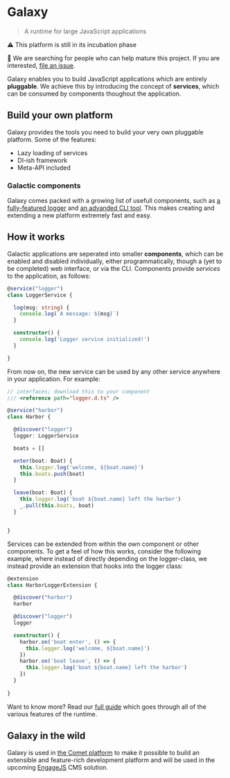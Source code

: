 Galaxy
======

> A runtime for large JavaScript applications

:warning: This platform is still in its incubation phase

:memo: We are searching for people who can help mature this project. If you are interested, [file an issue](https://github.com/GalacticJS/galaxy/issues).

Galaxy enables you to build JavaScript applications which are entirely
**pluggable**. We achieve this by introducing the concept of **services**,
which can be consumed by components thoughout the application.

## Build your own platform

Galaxy provides the tools you need to build your very own pluggable platform. Some of the features:

 - Lazy loading of services
 - DI-ish framework
 - Meta-API included

### Galactic components

Galaxy comes packed with a growing list of usefull components, such as
[a fully-featured logger](http://github.com/GalacticJS/galactic-logger) and
[an advanded CLI tool](http://github.com/GalacticJS/galactic-commands). This makes
creating and extending a new platform extremely fast and easy.

## How it works

Galactic applications are seperated into smaller **components**, which can be
enabled and disabled individually, either programmatically, though a (yet to be
completed) web interface, or via the CLI. Components provide _services_ to the
application, as follows:

```ts
@service("logger")
class LoggerService {

  log(msg: string) {
    console.log(`A message: ${msg}`)
  }

  constructor() {
    console.log('Logger service initialized!')
  }

}
```

From now on, the new service can be used by any other service anywhere in your
application. For example:

```ts
// interfaces; download this to your component
/// <reference path="logger.d.ts" />

@service("harbor")
class Harbor {

  @discover("logger")
  logger: LoggerService

  boats = []

  enter(boat: Boat) {
    this.logger.log('welcome, ${boat.name}')
    this.boats.push(boat)
  }

  leave(boat: Boat) {
    this.logger.log('boat ${boat.name} left the harbor')
    _.pull(this.boats, boat)
  }


}
```

Services can be extended from within the own component or other components. To
get a feel of how this works, consider the following example, where instead
of directly depending on the logger-class, we instead provide an extension that
hooks into the logger class:

```ts
@extension
class HarborLoggerExtension {

  @discover("harbor")
  harbor

  @discover("logger")
  logger

  constructor() {
    harbor.on('boat enter', () => {
      this.logger.log('welcome, ${boat.name}')
    })
    harbor.on('boat leave', () => {
      this.logger.log('boat ${boat.name} left the harbor')
    })
  }
  
}
```

Want to know more? Read our [full guide](https://github.com/GalacticJS/galaxy/wiki/Services)
which goes through all of the various features of the runtime.

## Galaxy in the wild

Galaxy is used in [the Comet platform](http://github.com/comet-platform/comet-platform)
to make it possible to build an extensible and feature-rich development platform and will
be used in the upcoming [EngageJS](http://github.com/EngageJS) CMS solution.

